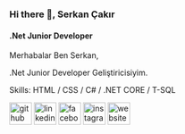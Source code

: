 ### Hi there 👋, Serkan Çakır
#### .Net Junior Developer

Merhabalar Ben Serkan,

.Net Junior Developer Geliştiricisiyim.

Skills: HTML / CSS / C# / .NET CORE / T-SQL



[<img src='https://cdn.jsdelivr.net/npm/simple-icons@3.0.1/icons/github.svg' alt='github' height='40'>](https://github.com/dvserkan)  [<img src='https://cdn.jsdelivr.net/npm/simple-icons@3.0.1/icons/linkedin.svg' alt='linkedin' height='40'>](https://www.linkedin.com/in/serkan-çakır-85a61a23a/)  [<img src='https://cdn.jsdelivr.net/npm/simple-icons@3.0.1/icons/facebook.svg' alt='facebook' height='40'>](https://www.facebook.com/serkaaan13)  [<img src='https://cdn.jsdelivr.net/npm/simple-icons@3.0.1/icons/instagram.svg' alt='instagram' height='40'>](https://www.instagram.com/fserkan.cakr/)  [<img src='https://cdn.jsdelivr.net/npm/simple-icons@3.0.1/icons/icloud.svg' alt='website' height='40'>](www.dvserkancakir.com.tr)  

